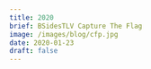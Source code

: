 ```yaml
---
title: 2020
brief: BSidesTLV Capture The Flag
image: /images/blog/cfp.jpg
date: 2020-01-23
draft: false
---
```

